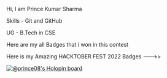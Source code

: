 Hi, I am Prince Kumar Sharma

Skills - Git and GitHub

UG - B.Tech in CSE

Here are my all Badges that i won in this contest

Here is my Amazing HACKTOBER FEST 2022 Badges --->> 

[![@prince08's Holopin board](https://holopin.me/prince08)](https://holopin.io/@prince08)
